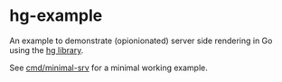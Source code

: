 # hg-example
An example to demonstrate (opionionated) server side rendering in Go using the [hg library](https://github.com/worldiety/hg).

See [cmd/minimal-srv](cmd/minimal-srv) for a minimal working example.
